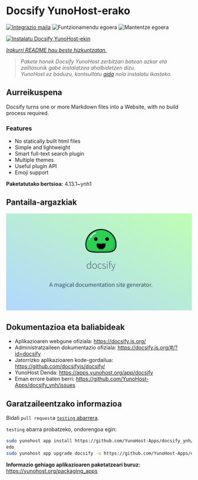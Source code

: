 <!--
Ohart ongi: README hau automatikoki sortu da <https://github.com/YunoHost/apps/tree/master/tools/readme_generator>ri esker
EZ editatu eskuz.
-->

# Docsify YunoHost-erako

[![Integrazio maila](https://dash.yunohost.org/integration/docsify.svg)](https://ci-apps.yunohost.org/ci/apps/docsify/) ![Funtzionamendu egoera](https://ci-apps.yunohost.org/ci/badges/docsify.status.svg) ![Mantentze egoera](https://ci-apps.yunohost.org/ci/badges/docsify.maintain.svg)

[![Instalatu Docsify YunoHost-ekin](https://install-app.yunohost.org/install-with-yunohost.svg)](https://install-app.yunohost.org/?app=docsify)

*[Irakurri README hau beste hizkuntzatan.](./ALL_README.md)*

> *Pakete honek Docsify YunoHost zerbitzari batean azkar eta zailtasunik gabe instalatzea ahalbidetzen dizu.*  
> *YunoHost ez baduzu, kontsultatu [gida](https://yunohost.org/install) nola instalatu ikasteko.*

## Aurreikuspena

Docsify turns one or more Markdown files into a Website, with no build process required.

### Features

- No statically built html files
- Simple and lightweight
- Smart full-text search plugin
- Multiple themes
- Useful plugin API
- Emoji support


**Paketatutako bertsioa:** 4.13.1~ynh1

## Pantaila-argazkiak

![Docsify(r)en pantaila-argazkia](./doc/screenshots/screenshot.png)

## Dokumentazioa eta baliabideak

- Aplikazioaren webgune ofiziala: <https://docsify.js.org/>
- Administratzaileen dokumentazio ofiziala: <https://docsify.js.org/#/?id=docsify>
- Jatorrizko aplikazioaren kode-gordailua: <https://github.com/docsifyjs/docsify/>
- YunoHost Denda: <https://apps.yunohost.org/app/docsify>
- Eman errore baten berri: <https://github.com/YunoHost-Apps/docsify_ynh/issues>

## Garatzaileentzako informazioa

Bidali `pull request`a [`testing` abarrera](https://github.com/YunoHost-Apps/docsify_ynh/tree/testing).

`testing` abarra probatzeko, ondorengoa egin:

```bash
sudo yunohost app install https://github.com/YunoHost-Apps/docsify_ynh/tree/testing --debug
edo
sudo yunohost app upgrade docsify -u https://github.com/YunoHost-Apps/docsify_ynh/tree/testing --debug
```

**Informazio gehiago aplikazioaren paketatzeari buruz:** <https://yunohost.org/packaging_apps>
